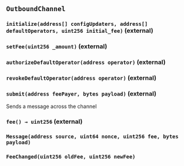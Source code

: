 ## `OutboundChannel`






### `initialize(address[] configUpdaters, address[] defaultOperators, uint256 initial_fee)` (external)





### `setFee(uint256 _amount)` (external)





### `authorizeDefaultOperator(address operator)` (external)





### `revokeDefaultOperator(address operator)` (external)





### `submit(address feePayer, bytes payload)` (external)



Sends a message across the channel

### `fee() → uint256` (external)






### `Message(address source, uint64 nonce, uint256 fee, bytes payload)`





### `FeeChanged(uint256 oldFee, uint256 newFee)`





